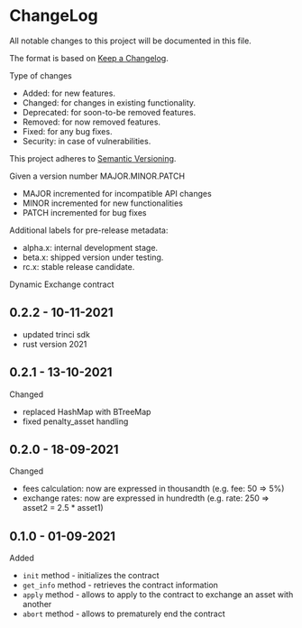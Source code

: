 ChangeLog
=========

All notable changes to this project will be documented in this file.

The format is based on [Keep a Changelog](http://keepachangelog.com).

Type of changes

* Added: for new features.
* Changed: for changes in existing functionality.
* Deprecated: for soon-to-be removed features.
* Removed: for now removed features.
* Fixed: for any bug fixes.
* Security: in case of vulnerabilities.

This project adheres to [Semantic Versioning](http://semver.org).

Given a version number MAJOR.MINOR.PATCH
* MAJOR incremented for incompatible API changes
* MINOR incremented for new functionalities
* PATCH incremented for bug fixes

Additional labels for pre-release metadata:
* alpha.x: internal development stage.
* beta.x: shipped version under testing.
* rc.x: stable release candidate.

Dynamic Exchange contract

0.2.2 - 10-11-2021
------------------

* updated trinci sdk
* rust version 2021


0.2.1 - 13-10-2021
------------------

Changed 
* replaced HashMap with BTreeMap
* fixed penalty_asset handling


0.2.0 - 18-09-2021
------------------

Changed
* fees calculation: now are expressed in thousandth (e.g. fee: 50 => 5%)
* exchange rates: now are expressed in hundredth (e.g. rate: 250 => asset2 = 2.5 * asset1)


0.1.0 - 01-09-2021
------------------

Added
* `init` method - initializes the contract
* `get_info` method - retrieves the contract information
* `apply` method - allows to apply to the contract to exchange an asset with another
* `abort` method - allows to prematurely end the contract
